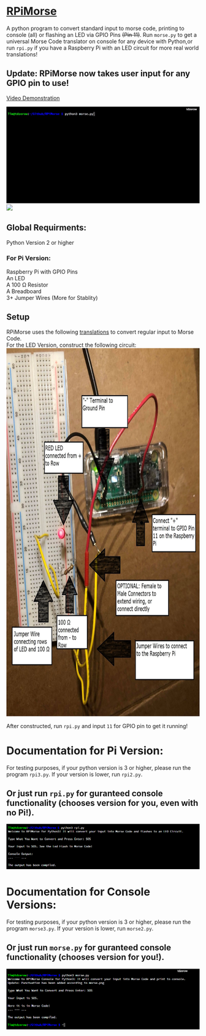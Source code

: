 # [RPiMorse](https://github.com/dotimothy/RPiMorse)
A python program to convert standard input to morse code, printing to console (all) or flashing an LED via GPIO Pins ~~(Pin 11)~~. Run <code>morse.py</code> to get a universal Morse Code translator on console for any device with Python,or run <code>rpi.py</code> if you have a Raspberry Pi with an LED circuit for more real world translations!

## Update: RPiMorse now takes user input for any GPIO pin to use!

[Video Demonstration](https://www.youtube.com/watch?v=L291knyuKt0&ab_channel=TimothyDo)

<img src="docs/console.gif">
<img src="docs/led.gif">
 
 ## Global Requirments:
 Python Version 2 or higher
 <br>
 ### For Pi Version:
 Raspberry Pi with GPIO Pins 
 <br>
 An LED
 <br>
 A 100 Ω Resistor
 <br>
 A Breadboard
 <br>
 3+ Jumper Wires (More for Stablity)
 
 ## Setup
 RPiMorse uses the following <a href="https://dotimothy.github.io/translations">translations</a> to convert regular input to Morse Code.
 <br>
 For the LED Version, construct the following circuit: 
 <img src="docs/circuit.jpg" width="797" height="960">
 
 After constructed, run <code>rpi.py</code> and input <code>11</code> for GPIO pin to get it running!
 
  # Documentation for Pi Version:
 
 For testing purposes, if your python version is 3 or higher, please run the program <code>rpi3.py</code>. If your version is lower, run <code>rpi2.py</code>.
 
  ## Or just run <code>rpi.py</code> for guranteed console functionality (chooses version for you, even with no Pi!).
  
  <img src="docs/rpi.PNG">
 
 # Documentation for Console Versions: 
 For testing purposes, if your python version is 3 or higher, please run the program <code>morse3.py</code>. If your version is lower, run <code>morse2.py</code>.
 
 ## Or just run <code>morse.py</code> for guranteed console functionality (chooses version for you!).
<img src="docs/console.png">


